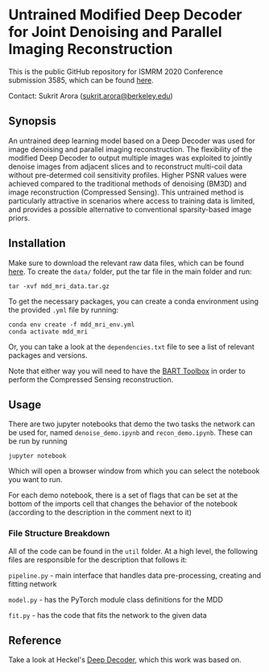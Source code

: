 # Untrained Modified Deep Decoder for Joint Denoising and Parallel Imaging Reconstruction

This is the public GitHub repository for ISMRM 2020 Conference submission 3585, which can be found [here](https://submissions2.mirasmart.com/ISMRM2020/ViewSubmission.aspx?sbmID=134&validate=false).

Contact: Sukrit Arora (sukrit.arora@berkeley.edu)

## Synopsis

An untrained deep learning model based on a Deep Decoder was used for image denoising and parallel imaging reconstruction. The flexibility of the modified Deep Decoder to output multiple images was exploited to jointly denoise images from adjacent slices and to reconstruct multi-coil data without pre-determed coil sensitivity profiles. Higher PSNR values were achieved compared to the traditional methods of denoising (BM3D) and image reconstruction (Compressed Sensing). This untrained method is particularly attractive in scenarios where access to training data is limited, and provides a possible alternative to conventional sparsity-based image priors.

## Installation

Make sure to download the relevant raw data files, which can be found [here](https://drive.google.com/file/d/1yItSevLQ17-zJ7Tlv8mI47OdfKZ43PeC/view?usp=sharing). To create the `data/` folder, put the tar file in the main folder and run:

```
tar -xvf mdd_mri_data.tar.gz
```

To get the necessary packages, you can create a conda environment using the provided `.yml` file by running:

```
conda env create -f mdd_mri_env.yml
conda activate mdd_mri
```

Or, you can take a look at the `dependencies.txt` file to see a list of relevant packages and versions.

Note that either way you will need to have the [BART Toolbox](https://mrirecon.github.io/bart) in order to perform the Compressed Sensing reconstruction.

## Usage

There are two jupyter notebooks that demo the two tasks the network can be used for, named `denoise_demo.ipynb` and `recon_demo.ipynb`. These can be run by running

```
jupyter notebook
```

Which will open a browser window from which you can select the notebook you want to run.

For each demo notebook, there is a set of flags that can be set at the bottom of the imports cell that changes the behavior of the notebook (according to the description in the comment next to it)

### File Structure Breakdown

All of the code can be found in the `util` folder. At a high level, the following files are responsible for the description that follows it:

`pipeline.py` - main interface that handles data pre-processing, creating and fitting network

`model.py` - has the PyTorch module class definitions for the MDD

`fit.py` - has the code that fits the network to the given data

## Reference

Take a look at Heckel's [Deep Decoder](https://github.com/reinhardh/supplement_deep_decoder), which this work was based on.
